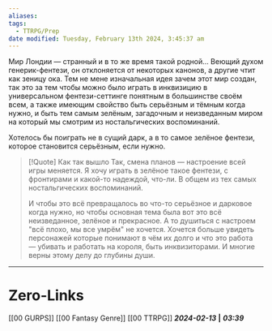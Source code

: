 ```yaml
---
aliases: 
tags:
  - TTRPG/Prep
date modified: Tuesday, February 13th 2024, 3:45:37 am
---
```

Мир Лондии — странный и в то же время такой родной...
Веющий духом генерик-фентези, он отклоняется от некоторых канонов, а другие чтит как зеницу ока. Тем не мене изначальная идея зачем этот мир создан, так это за тем чтобы можно было играть в инквизицию в универсальном фентези-сеттинге понятным в большинстве своём всем, а также имеющим свойство быть серьёзным и тёмным когда нужно, и быть тем самым зелёным, загадочным и неизведанным миром на который мы смотрим из ностальгических воспоминаний.

Хотелось бы поиграть не в сущий дарк, а в то самое зелёное фентези, которое становится серьёзным, если нужно.

> [!Quote] Как так вышло
> Так, смена планов — настроение всей игры меняется. Я хочу играть в зелёное такое фентези, с фронтирами и какой-то надеждой, что-ли. В общем из тех самых ностальгических воспоминаний. 
> 
> И чтобы это всё превращалось во что-то серьёзное и дарковое когда нужно, но чтобы основная тема была вот это всё неизведанное, зелёное и прекрасное. А то душиться с настроем "всё плохо, мы все умрём" не хочется. Хочется больше увидеть персонажей которые понимают в чём их долго и что это работа — убивать и работать на короля, быть инквизиторами. И многие верны этому делу до глубины души.

___
# Zero-Links
[[00 GURPS]]
[[00 Fantasy Genre]]
[[00 TTRPG]]
***2024-02-13*** **|** ***03:39***